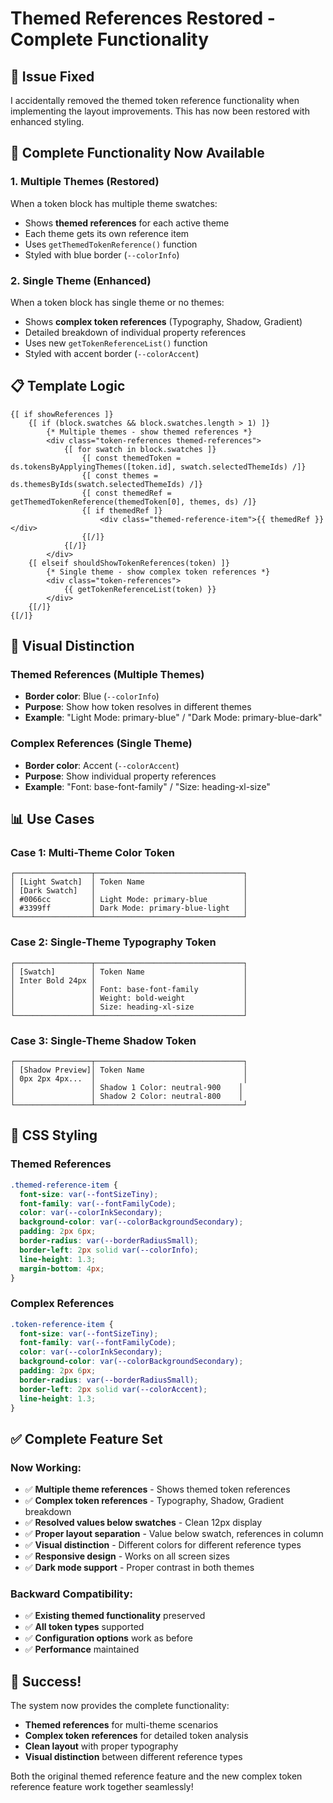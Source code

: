 # Themed References Restored - Complete Functionality

## 🔧 Issue Fixed

I accidentally removed the themed token reference functionality when implementing the layout improvements. This has now been restored with enhanced styling.

## 🎯 Complete Functionality Now Available

### **1. Multiple Themes (Restored)**
When a token block has multiple theme swatches:
- Shows **themed references** for each active theme
- Each theme gets its own reference item
- Uses `getThemedTokenReference()` function
- Styled with blue border (`--colorInfo`)

### **2. Single Theme (Enhanced)**
When a token block has single theme or no themes:
- Shows **complex token references** (Typography, Shadow, Gradient)
- Detailed breakdown of individual property references
- Uses new `getTokenReferenceList()` function
- Styled with accent border (`--colorAccent`)

## 📋 Template Logic

```pulsar
{[ if showReferences ]}
    {[ if (block.swatches && block.swatches.length > 1) ]}
        {* Multiple themes - show themed references *}
        <div class="token-references themed-references">
            {[ for swatch in block.swatches ]}
                {[ const themedToken = ds.tokensByApplyingThemes([token.id], swatch.selectedThemeIds) /]}
                {[ const themes = ds.themesByIds(swatch.selectedThemeIds) /]}
                {[ const themedRef = getThemedTokenReference(themedToken[0], themes, ds) /]}
                {[ if themedRef ]}
                    <div class="themed-reference-item">{{ themedRef }}</div>
                {[/]}
            {[/]}
        </div>
    {[ elseif shouldShowTokenReferences(token) ]}
        {* Single theme - show complex token references *}
        <div class="token-references">
            {{ getTokenReferenceList(token) }}
        </div>
    {[/]}
{[/]}
```

## 🎨 Visual Distinction

### **Themed References (Multiple Themes)**
- **Border color**: Blue (`--colorInfo`)
- **Purpose**: Show how token resolves in different themes
- **Example**: "Light Mode: primary-blue" / "Dark Mode: primary-blue-dark"

### **Complex References (Single Theme)**
- **Border color**: Accent (`--colorAccent`)
- **Purpose**: Show individual property references
- **Example**: "Font: base-font-family" / "Size: heading-xl-size"

## 📊 Use Cases

### **Case 1: Multi-Theme Color Token**
```
┌─────────────────┬─────────────────────────────────┐
│ [Light Swatch]  │ Token Name                      │
│ [Dark Swatch]   │                                 │
│ #0066cc         │ Light Mode: primary-blue        │
│ #3399ff         │ Dark Mode: primary-blue-light   │
└─────────────────┴─────────────────────────────────┘
```

### **Case 2: Single-Theme Typography Token**
```
┌─────────────────┬─────────────────────────────────┐
│ [Swatch]        │ Token Name                      │
│ Inter Bold 24px │                                 │
│                 │ Font: base-font-family          │
│                 │ Weight: bold-weight             │
│                 │ Size: heading-xl-size           │
└─────────────────┴─────────────────────────────────┘
```

### **Case 3: Single-Theme Shadow Token**
```
┌─────────────────┬─────────────────────────────────┐
│ [Shadow Preview]│ Token Name                      │
│ 0px 2px 4px...  │                                 │
│                 │ Shadow 1 Color: neutral-900    │
│                 │ Shadow 2 Color: neutral-800    │
└─────────────────┴─────────────────────────────────┘
```

## 🎨 CSS Styling

### **Themed References**
```scss
.themed-reference-item {
  font-size: var(--fontSizeTiny);
  font-family: var(--fontFamilyCode);
  color: var(--colorInkSecondary);
  background-color: var(--colorBackgroundSecondary);
  padding: 2px 6px;
  border-radius: var(--borderRadiusSmall);
  border-left: 2px solid var(--colorInfo);
  line-height: 1.3;
  margin-bottom: 4px;
}
```

### **Complex References**
```scss
.token-reference-item {
  font-size: var(--fontSizeTiny);
  font-family: var(--fontFamilyCode);
  color: var(--colorInkSecondary);
  background-color: var(--colorBackgroundSecondary);
  padding: 2px 6px;
  border-radius: var(--borderRadiusSmall);
  border-left: 2px solid var(--colorAccent);
  line-height: 1.3;
}
```

## ✅ Complete Feature Set

### **Now Working:**
- ✅ **Multiple theme references** - Shows themed token references
- ✅ **Complex token references** - Typography, Shadow, Gradient breakdown
- ✅ **Resolved values below swatches** - Clean 12px display
- ✅ **Proper layout separation** - Value below swatch, references in column
- ✅ **Visual distinction** - Different colors for different reference types
- ✅ **Responsive design** - Works on all screen sizes
- ✅ **Dark mode support** - Proper contrast in both themes

### **Backward Compatibility:**
- ✅ **Existing themed functionality** preserved
- ✅ **All token types** supported
- ✅ **Configuration options** work as before
- ✅ **Performance** maintained

## 🎉 Success!

The system now provides the complete functionality:
- **Themed references** for multi-theme scenarios
- **Complex token references** for detailed token analysis
- **Clean layout** with proper typography
- **Visual distinction** between different reference types

Both the original themed reference feature and the new complex token reference feature work together seamlessly!